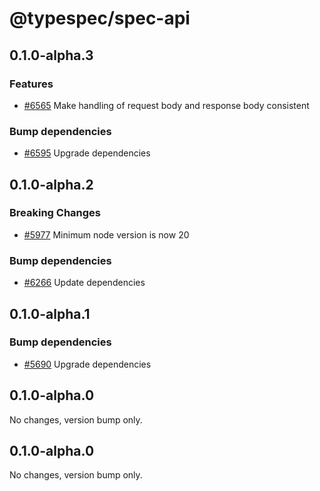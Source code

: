 # @typespec/spec-api

## 0.1.0-alpha.3

### Features

- [#6565](https://github.com/microsoft/typespec/pull/6565) Make handling of request body and response body consistent

### Bump dependencies

- [#6595](https://github.com/microsoft/typespec/pull/6595) Upgrade dependencies


## 0.1.0-alpha.2

### Breaking Changes

- [#5977](https://github.com/microsoft/typespec/pull/5977) Minimum node version is now 20

### Bump dependencies

- [#6266](https://github.com/microsoft/typespec/pull/6266) Update dependencies


## 0.1.0-alpha.1

### Bump dependencies

- [#5690](https://github.com/microsoft/typespec/pull/5690) Upgrade dependencies


## 0.1.0-alpha.0

No changes, version bump only.

## 0.1.0-alpha.0

No changes, version bump only.

